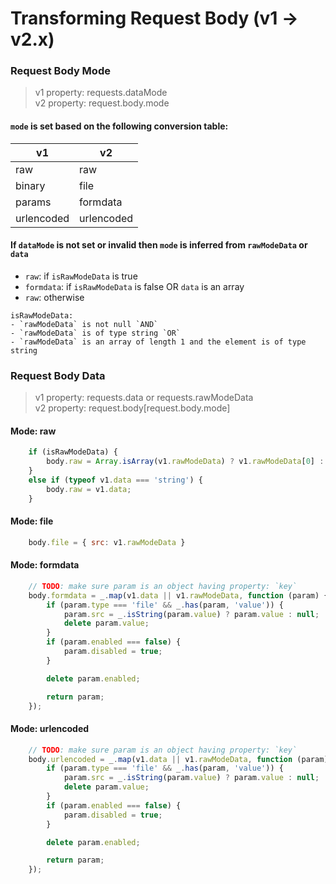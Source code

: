 # Transforming Request Body (v1 -> v2.x)

### Request Body Mode

> v1 property: requests.dataMode  
v2 property: request.body.mode


#### `mode` is set based on the following conversion table:
| v1         | v2         |
|------------|------------|
| raw        | raw        |
| binary     | file       |
| params     | formdata   |
| urlencoded | urlencoded |

#### If `dataMode` is not set or invalid then `mode` is inferred from `rawModeData` or `data`

- `raw`: if `isRawModeData` is true
- `formdata`: if `isRawModeData` is false OR `data` is an array
- `raw`: otherwise

```
isRawModeData:
- `rawModeData` is not null `AND`
- `rawModeData` is of type string `OR`
- `rawModeData` is an array of length 1 and the element is of type string
```


### Request Body Data

> v1 property: requests.data or requests.rawModeData  
v2 property: request.body[request.body.mode]

#### Mode: raw
```javascript
    if (isRawModeData) {
        body.raw = Array.isArray(v1.rawModeData) ? v1.rawModeData[0] : v1.rawModeData;
    }
    else if (typeof v1.data === 'string') {
        body.raw = v1.data;
    }
```

#### Mode: file
```javascript
    body.file = { src: v1.rawModeData }
```

#### Mode: formdata
```javascript
    // TODO: make sure param is an object having property: `key`
    body.formdata = _.map(v1.data || v1.rawModeData, function (param) {
        if (param.type === 'file' && _.has(param, 'value')) {
            param.src = _.isString(param.value) ? param.value : null;
            delete param.value;
        }
        if (param.enabled === false) {
            param.disabled = true;
        }

        delete param.enabled;

        return param;
    });
```

#### Mode: urlencoded
```javascript
    // TODO: make sure param is an object having property: `key`
    body.urlencoded = _.map(v1.data || v1.rawModeData, function (param) {
        if (param.type === 'file' && _.has(param, 'value')) {
            param.src = _.isString(param.value) ? param.value : null;
            delete param.value;
        }
        if (param.enabled === false) {
            param.disabled = true;
        }

        delete param.enabled;

        return param;
    });
```